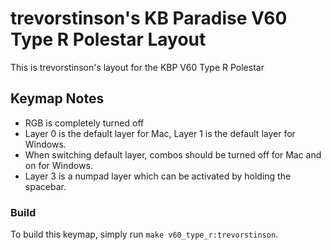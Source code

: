 # trevorstinson's KB Paradise V60 Type R Polestar Layout

This is trevorstinson's layout for the KBP V60 Type R Polestar

## Keymap Notes
- RGB is completely turned off
- Layer 0 is the default layer for Mac, Layer 1 is the default layer for Windows. 
- When switching default layer, combos should be turned off for Mac and on for Windows.
- Layer 3 is a numpad layer which can be activated by holding the spacebar.


### Build
To build this keymap, simply run `make v60_type_r:trevorstinson`.
